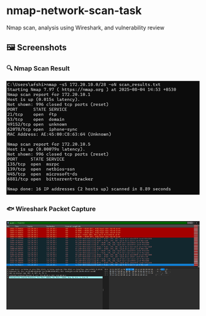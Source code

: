 # nmap-network-scan-task
Nmap scan, analysis using Wireshark, and vulnerability review
## 🖼️ Screenshots

### 🔍 Nmap Scan Result
![Nmap Scan](screenshots/scan_result.png)

### 🐟 Wireshark Packet Capture
![Wireshark Capture](screenshots/WIRESHARK_CAPTURE.png)
